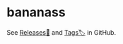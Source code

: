 # bananass

See [Releases🎉](https://github.com/lumirlumir/npm-bananass/releases) and [Tags🏷️](https://github.com/lumirlumir/npm-bananass/tags) in GitHub.
